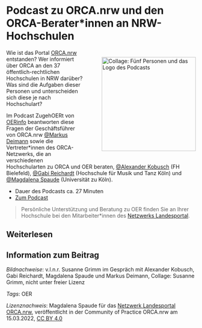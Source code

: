 # Podcast zu ORCA.nrw und den ORCA-Berater\*innen an NRW-Hochschulen

<img src="[https://github.com/lindahalm-hsbi/infOERmiert/assets/149467048/f8ae6c8e-844c-4de5-8719-865c936f16d3](https://github.com/lindahalm-hsbi/infOERmiert/assets/149470876/13b5562f-b6dd-4937-a977-13cc7bb26c86)" style="float: right; margin: 20px 0px 20px 50px" alt="Collage: Fünf Personen und das Logo des Podcasts" title="Collage_Podcast-zugehOERt_Folge-ORCA.nrw_.png" width="250px"/> 

Wie ist das Portal [ORCA.nrw](https://www.orca.nrw/) entstanden? Wer informiert über ORCA an den 37 öffentlich-rechtlichen Hochschulen in NRW darüber? Was sind die Aufgaben dieser Personen und unterscheiden sich diese je nach Hochschulart?

Im Podcast ZugehOERt von [OERinfo](https://open-educational-resources.de/) beantworten diese Fragen der Geschäftsführer von ORCA.nrw [@Markus Deimann](https://community.orca.nrw/u/ext-user-markus.deimann-ruhr-uni-bochum.de/) sowie die Vertreter\*innen des ORCA-Netzwerks, die an verschiedenen Hochschularten zu ORCA und OER beraten, [@Alexander Kobusch](https://community.orca.nrw/u/ext-user-alexander.kobusch-fh-bielefeld.de/) (FH Bielefeld), [@Gabi Reichardt](https://community.orca.nrw/u/reichardt/) (Hochschule für Musik und Tanz Köln) und [@Magdalena Spaude](https://community.orca.nrw/u/ext-user-mspaude1-uni-koeln.de/) (Universität zu Köln).

* Dauer des Podcasts ca. 27 Minuten
* [Zum Podcast](https://open-educational-resources.de/zugehoert-080-orca-nrw/)

> Persönliche Unterstützung und Beratung zu OER finden Sie an Ihrer Hochschule bei den Mitarbeiter\*innen des [Netzwerks Landesportal](https://www.orca.nrw/lehrende/akteure/netzwerk "Karte der Netzwerkstellen in NRW").

## Weiterlesen

## Information zum Beitrag

*Bildnachweise*: v.l.n.r. Susanne Grimm im Gespräch mit Alexander Kobusch, Gabi Reichardt, Magdalena Spaude und Markus Deimann, Collage: Susanne Grimm, nicht unter freier Lizenz

*Tags*: OER

*Lizenznachweis*: Magdalena Spaude für das <a href="http://www.orca.nrw/ueber-uns/netzwerk" target="_blank">Netzwerk Landesportal ORCA.nrw</a>, veröffentlicht in der Community of Practice ORCA.nrw am 15.03.2022, <a href="https://creativecommons.org/licenses/by/4.0/" target="_blank">CC BY 4.0</a>
